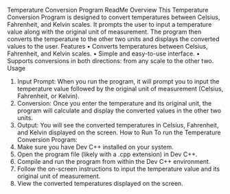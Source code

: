 Temperature Conversion Program ReadMe
Overview
This Temperature Conversion Program is designed to convert temperatures between Celsius, Fahrenheit, and Kelvin scales. It prompts the user to input a temperature value along with the original unit of measurement. The program then converts the temperature to the other two units and displays the converted values to the user.
Features
•	Converts temperatures between Celsius, Fahrenheit, and Kelvin scales.
•	Simple and easy-to-use interface.
•	Supports conversions in both directions: from any scale to the other two.
Usage
1.	Input Prompt: When you run the program, it will prompt you to input the temperature value followed by the original unit of measurement (Celsius, Fahrenheit, or Kelvin).
2.	Conversion: Once you enter the temperature and its original unit, the program will calculate and display the converted values in the other two units.
3.	Output: You will see the converted temperatures in Celsius, Fahrenheit, and Kelvin displayed on the screen.
How to Run
To run the Temperature Conversion Program:
1.	Make sure you have Dev C++ installed on your system.
2.	Open the program file (likely with a .cpp extension) in Dev C++.
3.	Compile and run the program from within the Dev C++ environment.
4.	Follow the on-screen instructions to input the temperature value and its original unit of measurement.
5.	View the converted temperatures displayed on the screen.

